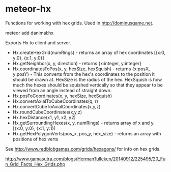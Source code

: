 meteor-hx
=========

Functions for working with hex grids.  Used in http://dominusgame.net.

meteor add danimal:hx

Exports Hx to client and server.

* Hx.createHexGrid(numRings) - returns an array of hex coordinates [{x:0, y:0}, {x:1, y:0}]
* Hx.getNeighbor(x, y, direction) - returns {x:integer, y:integer}
* Hx.coordinatesToPos(x, y, hexSize, hexSquish) - returns {x:posX, y:posY} - This converts from the hex's coordinates to the position it should be drawn at.  HexSize is the radius of the hex.  HexSquish is how much the hexes should be squished vertically so that they appear to be viewed from an angle instead of straight down.
* Hx.posToCoordinates(x, y, hexSize, hexSquish)
* Hx.convertAxialToCubeCoordinates(q, r)
* Hx.convertCubeToAxialCoordinates(x,y,z)
* Hx.roundCubeCoordinates(x,y,z)
* Hx.hexDistance(x1, y1, x2, y2)
* Hx.getSurroundingHexes(x, y, numRings) - returns array of x and y.  [{x:0, y:0}, {x:1, y:1}]
* Hx.getHexPolygonVerts(pos_x, pos_y, hex_size) - returns an array with positions of hex verts

See http://www.redblobgames.com/grids/hexagons/ for info on hex grids.

http://www.gamasutra.com/blogs/HermanTulleken/20140912/225495/20_Fun_Grid_Facts_Hex_Grids.php